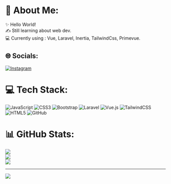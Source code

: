 # 💫 About Me:
✨ Hello World!<br>✍ Still learning about web dev. <br>💻 Currently using : Vue, Laravel, Inertia, TailwindCss, Primevue.


## 🌐 Socials:
[![Instagram](https://img.shields.io/badge/Instagram-%23E4405F.svg?logo=Instagram&logoColor=white)](https://instagram.com/@andrey_a_putra) 

# 💻 Tech Stack:
![JavaScript](https://img.shields.io/badge/javascript-%23323330.svg?style=for-the-badge&logo=javascript&logoColor=%23F7DF1E) ![CSS3](https://img.shields.io/badge/css3-%231572B6.svg?style=for-the-badge&logo=css3&logoColor=white) ![Bootstrap](https://img.shields.io/badge/bootstrap-%238511FA.svg?style=for-the-badge&logo=bootstrap&logoColor=white) ![Laravel](https://img.shields.io/badge/laravel-%23FF2D20.svg?style=for-the-badge&logo=laravel&logoColor=white) ![Vue.js](https://img.shields.io/badge/vue.js-%2335495e.svg?style=for-the-badge&logo=vuedotjs&logoColor=%234FC08D) ![TailwindCSS](https://img.shields.io/badge/tailwindcss-%2338B2AC.svg?style=for-the-badge&logo=tailwind-css&logoColor=white) ![HTML5](https://img.shields.io/badge/html5-%23E34F26.svg?style=for-the-badge&logo=html5&logoColor=white) ![GitHub](https://img.shields.io/badge/github-%23121011.svg?style=for-the-badge&logo=github&logoColor=white)
# 📊 GitHub Stats:
![](https://github-readme-stats.vercel.app/api?username=AndreyAnugrahPutra&theme=dark&hide_border=false&include_all_commits=true&count_private=false)<br/>
![](https://github-readme-streak-stats.herokuapp.com/?user=AndreyAnugrahPutra&theme=dark&hide_border=false)<br/>
![](https://github-readme-stats.vercel.app/api/top-langs/?username=AndreyAnugrahPutra&theme=dark&hide_border=false&include_all_commits=true&count_private=false&layout=compact)

---
[![](https://visitcount.itsvg.in/api?id=AndreyAnugrahPutra&icon=0&color=0)](https://visitcount.itsvg.in)

<!-- Proudly created with GPRM ( https://gprm.itsvg.in ) -->
